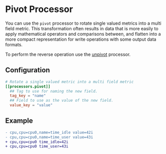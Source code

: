 # Pivot Processor

You can use the `pivot` processor to rotate single valued metrics into a multi
field metric.  This transformation often results in data that is more easily
to apply mathematical operators and comparisons between, and flatten into a
more compact representation for write operations with some output data
formats.

To perform the reverse operation use the [unpivot] processor.

## Configuration

```toml @sample.conf
# Rotate a single valued metric into a multi field metric
[[processors.pivot]]
  ## Tag to use for naming the new field.
  tag_key = "name"
  ## Field to use as the value of the new field.
  value_key = "value"
```

## Example

```diff
- cpu,cpu=cpu0,name=time_idle value=42i
- cpu,cpu=cpu0,name=time_user value=43i
+ cpu,cpu=cpu0 time_idle=42i
+ cpu,cpu=cpu0 time_user=43i
```

[unpivot]: /plugins/processors/unpivot/README.md
